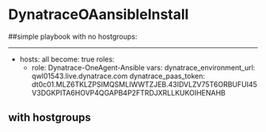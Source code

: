 # DynatraceOAansibleInstall

##simple playbook with no hostgroups:

---
- hosts: all
  become: true
  roles:
    - role: Dynatrace-OneAgent-Ansible
  vars:
    dynatrace_environment_url: qwl01543.live.dynatrace.com
    dynatrace_paas_token: dt0c01.MLZ6TKLZPSIMQSMLIWWTZJEB.43IDVLZV75T6ORBUFUI45V3DGKPITA6HOVP4QGAPB4P2FTRDJXRLLKUKOIHENAHB

## with hostgroups
